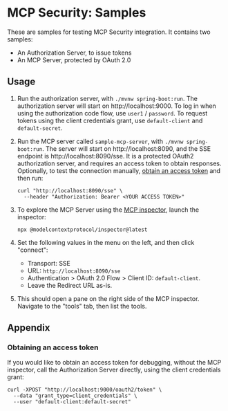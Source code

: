 # MCP Security: Samples

These are samples for testing MCP Security integration. It contains two samples:

- An Authorization Server, to issue tokens
- An MCP Server, protected by OAuth 2.0

## Usage

1. Run the authorization server, with `./mvnw spring-boot:run`. The authorization server will start
   on http://localhost:9000. To log in when using the authorization code flow, use `user1` / `password`. To request
   tokens using the client credentials grant, use `default-client` and `default-secret`.

1. Run the MCP server called `sample-mcp-server`, with `./mvnw spring-boot:run`. The server will start on http://localhost:8090, and the SSE
   endpoint is http://localhost:8090/sse. It is a protected OAuth2 authorization server, and requires an access token to
   obtain responses. Optionally, to test the connection manually, [obtain an access token](#obtaining-an-access-token)
   and then run:

   ```shell
   curl "http://localhost:8090/sse" \
     --header "Authorization: Bearer <YOUR ACCESS TOKEN>"
   ```

1. To explore the MCP Server using the [MCP inspector](https://modelcontextprotocol.io/legacy/tools/inspector), launch
   the inspector:

   ```shell
   npx @modelcontextprotocol/inspector@latest
   ```

1. Set the following values in the menu on the left, and then click "connect":
    - Transport: SSE
    - URL: `http://localhost:8090/sse`
    - Authentication > OAuth 2.0 Flow > Client ID: `default-client`.
    - Leave the Redirect URL as-is.

1. This should open a pane on the right side of the MCP inspector. Navigate to the "tools" tab, then list the tools.

## Appendix

### Obtaining an access token

If you would like to obtain an access token for debugging, without the MCP inspector, call the Authorization Server
directly, using the client credentials grant:

   ```shell
   curl -XPOST "http://localhost:9000/oauth2/token" \
     --data "grant_type=client_credentials" \
     --user "default-client:default-secret"
   ```
